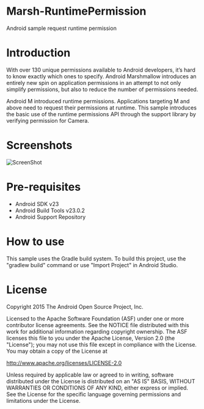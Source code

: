 # Marsh-RuntimePermission
Android sample request runtime permission 

# Introduction
With over 130 unique permissions available to Android developers, it’s hard to know exactly which ones to specify. Android Marshmallow introduces an entirely new spin on application permissions in an attempt to not only simplify permissions, but also to reduce the number of permissions needed.

Android M introduced runtime permissions. Applications targeting M and above need to request their permissions at runtime. This sample introduces the basic use of the runtime permissions API through the support library by verifying permission for Camera. 

# Screenshots

![ScreenShot](http://nsa37.casimages.com/img/2015/12/14/151214120222155228.png)

# Pre-requisites
- Android SDK v23
- Android Build Tools v23.0.2
- Android Support Repository

# How to use
This sample uses the Gradle build system. To build this project, use the "gradlew build" command or use "Import Project" in Android Studio.

# License
Copyright 2015 The Android Open Source Project, Inc.

Licensed to the Apache Software Foundation (ASF) under one or more contributor license agreements. See the NOTICE file distributed with this work for additional information regarding copyright ownership. The ASF licenses this file to you under the Apache License, Version 2.0 (the "License"); you may not use this file except in compliance with the License. You may obtain a copy of the License at

http://www.apache.org/licenses/LICENSE-2.0

Unless required by applicable law or agreed to in writing, software distributed under the License is distributed on an "AS IS" BASIS, WITHOUT WARRANTIES OR CONDITIONS OF ANY KIND, either express or implied. See the License for the specific language governing permissions and limitations under the License.
